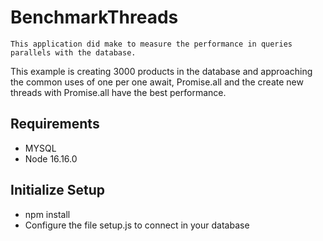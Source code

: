 # BenchmarkThreads
	This application did make to measure the performance in queries parallels with the database.
  This example is creating 3000 products in the database and approaching the common uses of one per one await, Promise.all and the create new threads with Promise.all have the best performance.
## Requirements
* MYSQL
* Node 16.16.0
## Initialize Setup
* npm install
* Configure the file setup.js to connect in your database
